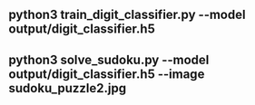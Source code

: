 ## python3 train_digit_classifier.py --model output/digit_classifier.h5

## python3 solve_sudoku.py --model output/digit_classifier.h5 --image sudoku_puzzle2.jpg
